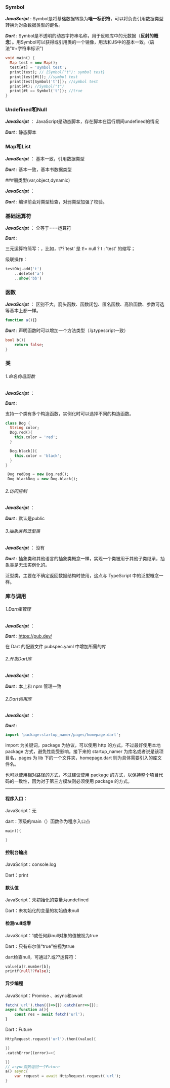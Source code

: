 ### Symbol

 ***JavaScript*** : Symbol是将基础数据转换为**唯一标识符**，可以将负责引用数据类型转换为对象数据类型的键名。

 ***Dart*** : Symbol是不透明的动态字符串名称，用于反映库中的元数据（**反射的概念**）。用Symbol可以获得或引用类的一个镜像，用法和JS中的基本一致。(语法"#+字符串标识")

 ```dart
 void main() {
   Map test = new Map();
   test[#t] = 'symbol test';
   print(test); // {Symbol("t"): symbol test}
   print(test[#t]); //symbol test
   print(test[Symbol('t')]); //symbol test
   print(#t); //Symbol("t")
   print(#t == Symbol('t')); //true
 }
 ```

### Undefined和Null

***JavaScript*** ： JavaScript是动态脚本，存在脚本在运行期间undefined的情况

***Dart*** : 静态脚本

### Map和List

***JavaScript*** ： 基本一致，引用数据类型

***Dart*** : 基本一致，基本书数据类型

###弱类型(var,object,dynamic)

***JavaScript*** ： 

***Dart*** : 编译前会对类型检查，对弱类型加强了校验。

### 基础运算符

***JavaScript*** ： 全等于===运算符

***Dart*** : 

三元运算符简写：，比如，t??'test' 是 t!= null ? t : 'test' 的缩写；

级联操作：

```dart
testObj.add('t')
    ..delete('a')
    ..show('bb')
```



### 函数

***JavaScript*** ： 区别不大。箭头函数、函数闭包、匿名函数、高阶函数、参数可选等基本上都一样。

```javascript
function a(){}
```

***Dart*** : 声明函数时可以增加一个方法类型（与typescript一致）

```dart
bool b(){
    return false;
}
```



### 类

###### 1.命名构造函数

***JavaScript*** ： 

***Dart*** : 

支持一个类有多个构造函数，实例化时可以选择不同的构造函数。

```dart
class Dog {
  String color;
  Dog.red(){
    this.color = 'red';
  }

  Dog.black(){
    this.color = 'black';
  }
}

 Dog redDog = new Dog.red();
 Dog blackDog = new Dog.black();
```



###### 2.访问控制

***JavaScript*** ： 

***Dart*** : 默认是public

###### 3.抽象类和泛型类

***JavaScript*** ： 没有

***Dart*** : 抽象类和其他语言的抽象类概念一样，实现一个类被用于其他子类继承，抽象类是无法实例化的。

泛型类，主要在不确定返回数据结构时使用，这点与 TypeScript 中的泛型概念一样。

### 库与调用

###### 1.Dart库管理

***JavaScript*** ： 

***Dart*** : https://pub.dev/

在 Dart 的配置文件 pubspec.yaml 中增加所需的库

###### 2.开发Dart库

***JavaScript*** ： 

***Dart*** : 本上和 npm 管理一致

###### 2.Dart调用库

***JavaScript*** ： 

***Dart*** : 

```dart
import 'package:startup_namer/pages/homepage.dart';
```

import 为关键词，package 为协议，可以使用 http 的方式，不过最好使用本地 package 方式，避免性能受影响。接下来的 startup_namer 为库名或者说是该项目名，pages 为 lib 下的一个文件夹，homepage.dart 则为具体需要引入的库文件名。

也可以使用相对路径的方式，不过建议使用 package 的方式，以保持整个项目代码的一致性，因为对于第三方模块则必须使用 package 的方式。









-----

#### 程序入口：

JavaScript：无

dart：顶级的main（）函数作为程序入口点

```dart
main(){

}
```

#### 控制台输出

JavaScript：console.log

Dart：print

#### 默认值

JavaScript：未初始化的变量为undefined

Dart：未初始化的变量的初始值未null

#### 检测null或零

JavaScript：1或任何非null对象的值被视为true

Dart：只有布尔值“true”被视为true

dart检查null，可通过?.或??运算符：

```dart
value[a]?.number[b];
printf(null??false);
```

#### 异步编程

JavaScript：Promise 、async和await

```javascript
fetch('url').then(()=>{}).catch(err=>{});
async function a(){
    const res = await fetch('url');
}
```

Dart：Future

```dart
HttpRequest.request('url').then((value){

})
.catchError((error)=>{

})
// async函数返回一个Future
a() async{
    var request = await HttpRequest.request('url');
}
```

